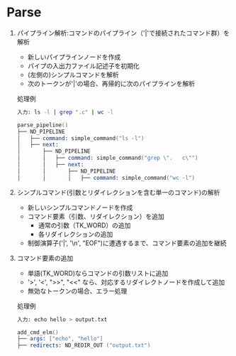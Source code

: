# Parse

1. パイプライン解析:コマンドのパイプライン（'|'で接続されたコマンド群）を解析
	- 新しいパイプラインノードを作成
	- パイプの入出力ファイル記述子を初期化
	- (左側の)シンプルコマンドを解析
	- 次のトークンが'|'の場合、再帰的に次のパイプラインを解析

	処理例
	```bash
	入力: ls -l | grep ".c" | wc -l
	```
	```s
	parse_pipeline()
	├── ND_PIPELINE
	│   ├── command: simple_command("ls -l")
	│   ├── next:
	│       ├── ND_PIPELINE
	│       │   ├── command: simple_command("grep \".	c\"")
	│       │   ├── next:
	│       │       ├── ND_PIPELINE
	│       │       │   ├── command: simple_command("wc -l")
	```


2. シンプルコマンド(引数とリダイレクションを含む単一のコマンド)の解析
	- 新しいシンプルコマンドノードを作成
	- コマンド要素（引数、リダイレクション）を追加
		- 通常の引数（TK_WORD）の追加
		- 各リダイレクションの追加
	- 制御演算子('|', '\n', "EOF")に遭遇するまで、コマンド要素の追加を継続

3. コマンド要素の追加
	- 単語(TK_WORD)ならコマンドの引数リストに追加
	- '>', '<', ">>", "<<" なら、対応するリダイレクトノードを作成して追加
	- 無効なトークンの場合、エラー処理

	処理例
	```bash
	入力: echo hello > output.txt
	```
	```s
	add_cmd_elm()
	├── args: ["echo", "hello"]
	├── redirects: ND_REDIR_OUT ("output.txt")
	```
